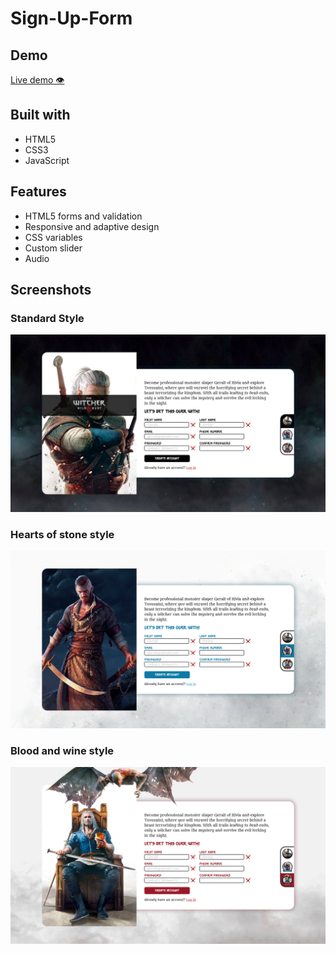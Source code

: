 # Sign-Up-Form

## Demo
[Live demo 👁️](https://viperseye.github.io/Sign-Up-Form/)
## Built with
* HTML5
* CSS3
* JavaScript
## Features
* HTML5 forms and validation 
* Responsive and adaptive design
* CSS variables
* Custom slider
* Audio
## Screenshots
### Standard Style
![A](https://github.com/VipersEye/Sign-Up-Form/blob/main/screenshots/screenshot-std.png?raw=true)
### Hearts of stone style
![A](https://github.com/VipersEye/Sign-Up-Form/blob/main/screenshots/screenshot-hos.png?raw=true)
### Blood and wine style
![A](https://github.com/VipersEye/Sign-Up-Form/blob/main/screenshots/screenshot-baw.png?raw=true)
